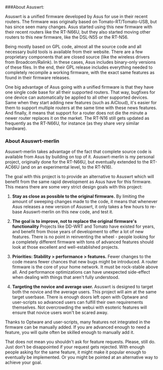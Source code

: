 ###About Asuswrt:

Asuswrt is a unified firmware developed by Asus for use in their recent routers.  The firmware was originally based on Tomato-RT/Tomato-USB, but has since seen many changes.  Asus started using this new firmware with their recent routers like the RT-N66U, but they also started moving other routers to this new firmware, like the DSL-N55 or the RT-N56.

Being mostly based on GPL code, almost all the source code and all necessary build tools is available from their website.  There are a few proprietary components that are closed source (like the wireless drivers from Broadcom/Ralink).  In these cases, Asus includes binary-only versions of these files.  In the end, their GPL release includes everything needed to completely recompile a working firmware, with the exact same features as found in their firmware releases.

One big advantage of Asus going with a unified firmware is that they have one single code base for all their supported routers.  That way, bugfixes for one device can automatically be applied to all other supported devices.  Same when they start adding new features (such as AiCloud), it's easier for them to support multiple routers at the same time with these news features.  And finally, it means that support for a router does not die the minute a newer router replaces it on the market.  The RT-N16 still gets updated as frequently as the RT-N66U, for instance (as they share very similar hardware).

### About Asuswrt-merlin

Asuswrt-merlin takes advantage of the fact that complete source code is available from Asus by building on top of it.  Asuswrt-merlin is my personal project, originally done for the RT-N66U, but eventually extended to the RT-AC66U (and on an experimental level, to the RT-N16).

The goal with this project is to provide an alternative to Asuswrt which will benefit from the same rapid development as Asus have for this firmware.  This means there are some very strict design goals with this project:

1. **Stay as close as possible to the original firmware.**  By limiting the amount of sweeping changes made to the code, it means that whenever Asus releases a new version of Asuswrt, it only takes a few hours to re-base Asuswrt-merlin on this new code, and test it.

2. **The goal is to improve, not to replace the original firmware's functionality**  Projects like DD-WRT and Tomato have existed for years, and benefit from those years of development to offer a lot of new features.  There is no point in reinventing the wheel - people looking for a completely different firmware with tons of advanced features should look at those excellent and well-established projects.

3. **Priorities: Stability > performance > features.**  Fewer changes to the code means fewer chances that new bugs might be introduced.  A router firmware is the core of your home network.  It must be rock-stable above all.  And performance optimizations can have unexpected side-effect when dealing with things that aren't fully understood.

4. **Targeting the novice and average user.** Asuswrt is designed to target both the novice and the average users.  This project will aim at the same target userbase.  There is enough doors left open with Optware and user-scripts so advanced users can fulfill their own requirements themselves.  Not overcrowding the webui with esoteric features will ensure that novice users won't be scared away.


Thanks to Optware and user-scripts, many features not integrated in the firmware can be manually added.  If you are advanced enough to need a feature, you will quite often be skilled enough to manually add it.

That does not mean you shouldn't ask for feature requests.  Please, still do.  Just don't be disappointed if your request gets rejected.  With enough people asking for the same feature, it might make it popular enough to eventually be implemented.  Or you might be pointed at an alternative way to achieve your goal.
